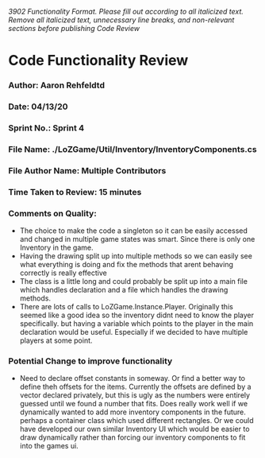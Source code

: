 _3902 Functionality Format. Please fill out according to all italicized text. Remove all italicized text, unnecessary line breaks, and non-relevant sections before publishing Code Review_

# Code Functionality Review

### Author: Aaron Rehfeldtd

### Date: 04/13/20

### Sprint No.: Sprint 4

### File Name: ./LoZGame/Util/Inventory/InventoryComponents.cs

### File Author Name: Multiple Contributors

### Time Taken to Review: 15 minutes

### Comments on Quality:
- The choice to make the code a singleton so it can be easily accessed and changed in multiple game states was smart. Since there is only one Inventory in the game.
- Having the drawing split up into multiple methods so we can easily see what everything is doing and fix the methods that arent behaving correctly is really effective
- The class is a little long and could probably be split up into a main file which handles declaration and a file which handles the drawing methods.
- There are lots of calls to LoZGame.Instance.Player. Originally this seemed like a good idea so the inventory didnt need to know the player specifically.
	but having a variable which points to the player in the main declaration would be useful. Especially if we decided to have multiple players at some point.

### Potential Change to improve functionality
- Need to declare offset constants in someway. Or find a better way to define theh offsets for the items.
	Currently the offsets are defined by a vector declared privately, but this is ugly as the numbers were entirely guessed until we found a number that fits.
	Does really work well if we dynamically wanted to add more inventory components in the future. perhaps a container class which used different rectangles. Or we could have developed our own similar
	Inventory UI which would be easier to draw dynamically rather than forcing our inventory components to fit into the games ui.

